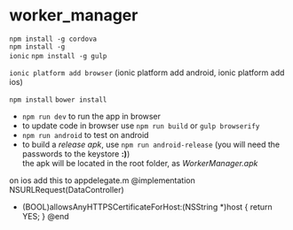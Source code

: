 # worker_manager

<code>npm install -g cordova</code> </br>
<code>npm install -g ionic</code>
<code>npm install -g gulp</code>

<code>ionic platform add browser</code>
(ionic platform add android, ionic platform add ios)

<code>npm install</code>
<code>bower install</code>

<ul>
<li><code>npm run dev</code> to run the app in browser</li>
<li>to update code in browser use <code>npm run build</code> or <code>gulp browserify</code></li>
<li><code>npm run android</code> to test on android</li>
<li>to build a <i>release apk</i>, use <code>npm run android-release</code> (you will need the passwords to the keystore <b>:)</b>) </br>
the apk will be located in the root folder, as <i>WorkerManager.apk</i></li>
</ul>

on ios add this to appdelegate.m
@implementation NSURLRequest(DataController)
+ (BOOL)allowsAnyHTTPSCertificateForHost:(NSString *)host
{
    return YES;
}
@end
